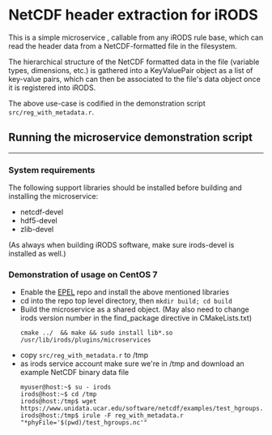 # NetCDF header extraction for iRODS

This is a simple microservice , callable from any iRODS rule base, which can read the header data 
from a NetCDF-formatted file in the filesystem. 

The hierarchical structure of the NetCDF formatted
data in the file (variable types, dimensions, etc.) is gathered into a KeyValuePair object as a list
of key-value pairs, which can then be associated to the file's data object once it is registered into iRODS.

The above use-case is codified in the demonstration script `src/reg_with_metadata.r`.



## Running the microservice demonstration script
----

### System requirements 

The following support libraries should be installed before building and installing the microservice:

   - netcdf-devel
   - hdf5-devel
   - zlib-devel

(As always when building iRODS software, make sure irods-devel is installed as well.)

### Demonstration of usage on CentOS 7

   - Enable the [EPEL](https://fedoraproject.org/wiki/EPEL) repo
     and install the above mentioned libraries
   - cd into the repo top level directory, then `mkdir build; cd build`
   - Build the microservice as a shared object. (May also need to change irods version number in the find_package directive in 
     CMakeLists.txt)
     ```
     cmake ../  && make && sudo install lib*.so /usr/lib/irods/plugins/microservices
     ```
   - copy `src/reg_with_metadata.r` to /tmp
   - as irods service account make sure we're in /tmp and download an example NetCDF binary data file
     ```
     myuser@host:~$ su - irods
     irods@host:~$ cd /tmp
     irods@host:/tmp$ wget https://www.unidata.ucar.edu/software/netcdf/examples/test_hgroups.nc
     irods@host:/tmp$ irule -F reg_with_metadata.r "*phyFile='$(pwd)/test_hgroups.nc'"
     ```

